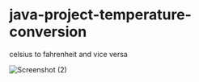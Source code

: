 # java-project-temperature-conversion
celsius to fahrenheit and vice versa

![Screenshot (2)](https://user-images.githubusercontent.com/78132956/146803831-323e0b79-eb85-4959-b560-b6921bd6cdc8.png)

